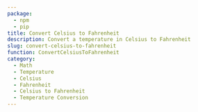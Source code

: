 ```yaml
---
package:
  - npm
  - pip
title: Convert Celsius to Fahrenheit
description: Convert a temperature in Celsius to Fahrenheit
slug: convert-celsius-to-fahrenheit
function: ConvertCelsiusToFahrenheit
category:
  - Math
  - Temperature
  - Celsius
  - Fahrenheit
  - Celsius to Fahrenheit
  - Temperature Conversion
---
```

